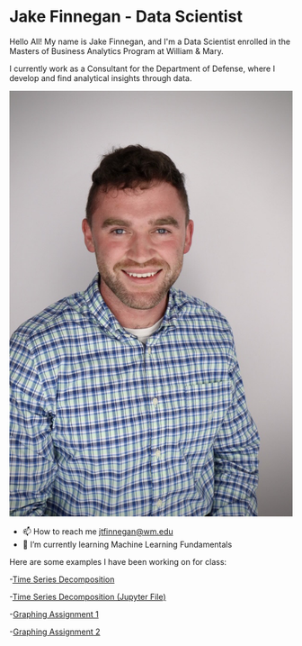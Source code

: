 # Jake Finnegan - Data Scientist 
Hello All! My name is Jake Finnegan, and I'm a Data Scientist enrolled in the Masters of Business Analytics Program at William & Mary. 

I currently work as a Consultant for the Department of Defense, where I develop and find analytical insights through data.

![My Picture](/IMG_6274.JPG)

- 📫 How to reach me jtfinnegan@wm.edu
- 🌱 I’m currently learning Machine Learning Fundamentals

Here are some examples I have been working on for class:

-[Time Series Decomposition](/timeseries/TimeSeries.html)

-[Time Series Decomposition (Jupyter File)](/timeseries/TimeSeries.ipynb)

-[Graphing Assignment 1](/timeseries/BasicGraphAssignment.html)

-[Graphing Assignment 2](/timeseries/M3Graphing.html)
